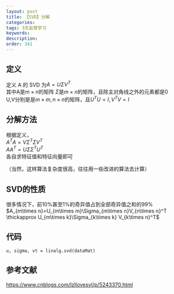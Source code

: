 ```yaml
---
layout: post
title: 【SVD】分解
categories:
tags: 3无监督学习
keywords:
description:
order: 341
---
```

## 定义
定义 A 的 SVD 为$A=U\Sigma V^T$  
其中A是$m\times n$的矩阵
$\Sigma$是$m\times n$的矩阵，且除主对角线之外的元素都是0  
U,V分别是是$m\times m, n\times n$的矩阵，且$U^TU=I,V^TV=I$

## 分解方法
根据定义，  
$A^TA=V\Sigma^T \Sigma V^T$  
$AA^T=U\Sigma \Sigma^T U^T$  
各自求特征值和特征向量即可  

（当然，这样算法复杂度很高，往往用一些改进的算法去计算）
## SVD的性质
很多情况下，前10%甚至1%的奇异值占到全部奇异值之和的99%  
$A_{m\times n}=U_{m\times m}\Sigma_{m\times n}V_{n\times n}^T \thickapprox U_{m\times k}\Sigma_{k\times k} V_{k\times n}^T$


## 代码
```
u, sigma, vt = linalg.svd(dataMat)
```


## 参考文献
https://www.cnblogs.com/lzllovesyl/p/5243370.html
